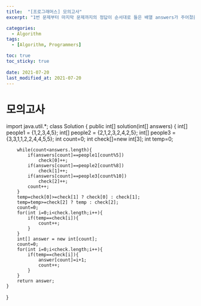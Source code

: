 ```yaml
---
title:  "[프로그래머스] 모의고사"
excerpt: "1번 문제부터 마지막 문제까지의 정답이 순서대로 들은 배열 answers가 주어졌을 때, 가장 많은 문제를 맞힌 사람이 누구인지 배열에 담아 return 하도록 solution 함수를 작성해주세요. "

categories:
  - Algorithm
tags:
  - [Algorithm, Programmers]

toc: true
toc_sticky: true
 
date: 2021-07-20
last_modified_at: 2021-07-20
---
```



# 모의고사

import java.util.*;
class Solution {
    public int[] solution(int[] answers) {
        int[] people1 = {1,2,3,4,5};
        int[] people2 = {2,1,2,3,2,4,2,5};
        int[] people3 = {3,3,1,1,2,2,4,4,5,5};
        int count=0;
        int check[]=new int[3];
        int temp=0;
        
        while(count<answers.length){
            if(answers[count]==people1[count%5])
                check[0]++;
            if(answers[count]==people2[count%8])
                check[1]++;
            if(answers[count]==people3[count%10])
                check[2]++;
            count++;
        }
        temp=check[0]>=check[1] ? check[0] : check[1];
        temp=temp>=check[2] ? temp : check[2];
        count=0;
        for(int i=0;i<check.length;i++){
            if(temp==check[i]){
                count++;
            }
        }
        int[] answer = new int[count];
        count=0;
        for(int i=0;i<check.length;i++){
            if(temp==check[i]){
                answer[count]=i+1;
                count++;
            }
        }
        return answer;
    }
}